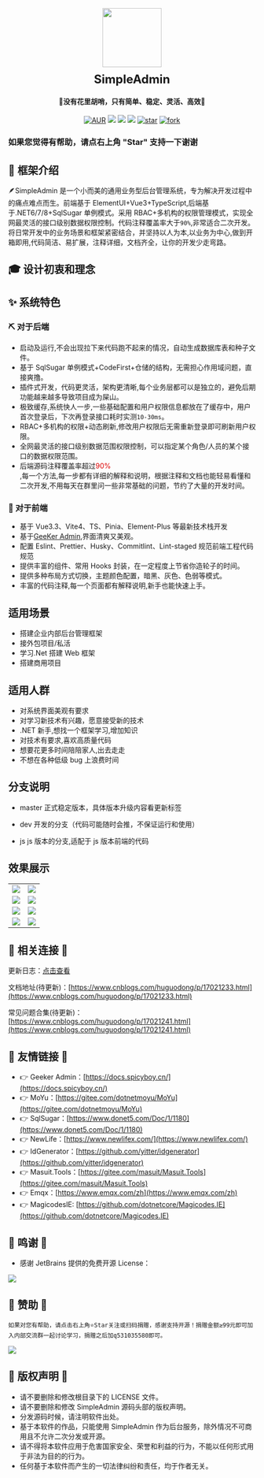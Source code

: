 <div align="center"><img  src="https://cdn.52moyu.net/logo.png" width="120" height="120" style="margin-bottom: 10px;"/></div>
<div align="center"><strong><span style="font-size: x-large;">SimpleAdmin</span></strong></div>
<div align="center"><h4 align="center">🐔没有花里胡哨，只有简单、稳定、灵活、高效🐔</h4></div>

<div align="center">

<label>[![AUR](https://img.shields.io/badge/license-Apache%20License%202.0-blue.svg)](https://gitee.com/dotnetmoyu/SimpleAdmin/blob/master/LICENSE)</label> <label>[![](https://img.shields.io/badge/Author-少林寺驻北固山办事处大神父王喇嘛-orange.svg)](https://gitee.com/huguodong520)</label> <label>[![](https://img.shields.io/badge/🏀-酝酿时长两年半-orange.svg)](https://gitee.com/huguodong520)</label> <label>[![](https://img.shields.io/badge/Blog-个人博客-blue.svg)](https://www.cnblogs.com/huguodong/)</label> <label>[![star](https://gitee.com/dotnetmoyu/SimpleAdmin/badge/star.svg?theme=dark)](https://gitee.com/dotnetmoyu/SimpleAdmin/stargazers)</label> <label>[![fork](https://gitee.com/dotnetmoyu/SimpleAdmin/badge/fork.svg?theme=dark)](https://gitee.com/dotnetmoyu/SimpleAdmin/members)</label>

</div>

### 如果您觉得有帮助，请点右上角 "Star" 支持一下谢谢

## 🎨 框架介绍

🪶SimpleAdmin 是一个小而美的通用业务型后台管理系统，专为解决开发过程中的痛点难点而生。前端基于 ElementUI+Vue3+TypeScript,后端基于.NET6/7/8+SqlSugar 单例模式。采用 RBAC+多机构的权限管理模式，实现全网最灵活的接口级别数据权限控制。代码注释覆盖率大于`90%`,非常适合二次开发。将日常开发中的业务场景和框架紧密结合，并坚持以人为本,以业务为中心,做到开箱即用,代码简洁、易扩展，注释详细，文档齐全，让你的开发少走弯路。

## 🎓 设计初衷和理念

## ✨ 系统特色

### ⛏️ 对于后端

- 启动及运行,不会出现拉下来代码跑不起来的情况，自动生成数据库表和种子文件。
- 基于 SqlSugar 单例模式+CodeFirst+仓储的结构，无需担心作用域问题，直接爽撸。
- 插件式开发，代码更灵活，架构更清晰,每个业务层都可以是独立的，避免后期功能越来越多导致项目成为屎山。
- 极致缓存,系统快人一步,一些基础配置和用户权限信息都放在了缓存中，用户首次登录后，下次再登录接口耗时实测`10-30ms`。
- RBAC+多机构的权限+动态刷新,修改用户权限后无需重新登录即可刷新用户权限。
- 全网最灵活的接口级别数据范围权限控制，可以指定某个角色/人员的某个接口的数据权限范围。
- 后端源码注释覆盖率超过<font color="#dd0000">90%</font><br />,每一个方法,每一步都有详细的解释和说明，根据注释和文档也能轻易看懂和二次开发,不用每天在群里问一些非常基础的问题，节约了大量的开发时间。

### 📱 对于前端

- 基于 Vue3.3、Vite4、TS、Pinia、Element-Plus 等最新技术栈开发
- 基于[GeeKer Admin](https://docs.spicyboy.cn/),界面清爽又美观。
- 配置 Eslint、Prettier、Husky、Commitlint、Lint-staged 规范前端工程代码规范
- 提供丰富的组件、常用 Hooks 封装，在一定程度上节省你造轮子的时间。
- 提供多种布局方式切换，主题颜色配置，暗黑、灰色、色弱等模式。
- 丰富的代码注释,每一个页面都有解释说明,新手也能快速上手。

## 适用场景

- 搭建企业内部后台管理框架
- 接外包项目/私活
- 学习.Net 搭建 Web 框架
- 搭建商用项目

## 适用人群

- 对系统界面美观有要求
- 对学习新技术有兴趣，愿意接受新的技术
- .NET 新手,想找一个框架学习,增加知识
- 对技术有要求,喜欢高质量代码
- 想要花更多时间陪陪家人,出去走走
- 不想在各种低级 bug 上浪费时间

## 分支说明

- master
  正式稳定版本，具体版本升级内容看更新标签

- dev
  开发的分支（代码可能随时会推，不保证运行和使用）

- js
  js 版本的分支,适配于 js 版本前端的代码

## 效果展示

<table>
    <tr>
        <td><img src="https://cdn.52moyu.net/login.png"/></td>
        <td><img src="https://cdn.52moyu.net/index.png"/></td>
    </tr>
    <tr>
        <td><img src="https://cdn.52moyu.net/settings.png"/></td>
        <td><img src="https://cdn.52moyu.net/menu.png"/></td>
    </tr>
    <tr>
        <td><img src="https://cdn.52moyu.net/role.png"/></td>
        <td><img src="https://cdn.52moyu.net/user.png"/></td>
    </tr>
    <tr>
        <td><img src="https://cdn.52moyu.net/icon.png"/></td>
        <td><img src="https://cdn.52moyu.net/choose.png"/></td>
    </tr>
</table>

## 🎈 相关连接 🎈

更新日志：[点击查看](https://gitee.com/dotnetmoyu/SimpleAdmin/commits/master)

文档地址(待更新)：[https://www.cnblogs.com/huguodong/p/17021233.html](https://www.cnblogs.com/huguodong/p/17021233.html)

常见问题合集(待更新)：[https://www.cnblogs.com/huguodong/p/17021241.html](https://www.cnblogs.com/huguodong/p/17021241.html)

## 🔖 友情链接 🔖

- 👉 Geeker Admin：[https://docs.spicyboy.cn/](https://docs.spicyboy.cn/)
- 👉 MoYu：[https://gitee.com/dotnetmoyu/MoYu](https://gitee.com/dotnetmoyu/MoYu)
- 👉 SqlSugar：[https://www.donet5.com/Doc/1/1180](https://www.donet5.com/Doc/1/1180)
- 👉 NewLife：[https://www.newlifex.com/](https://www.newlifex.com/)
- 👉 IdGenerator：[https://github.com/yitter/idgenerator](https://github.com/yitter/idgenerator)
- 👉 Masuit.Tools：[https://gitee.com/masuit/Masuit.Tools](https://gitee.com/masuit/Masuit.Tools)
- 👉 Emqx：[https://www.emqx.com/zh](https://www.emqx.com/zh)
- 👉 MagicodesIE: [https://github.com/dotnetcore/Magicodes.IE](https://github.com/dotnetcore/Magicodes.IE)

## 👏 鸣谢 👏

- 感谢 JetBrains 提供的免费开源 License：

<p>
<img src="https://images.gitee.com/uploads/images/2020/0406/220236_f5275c90_5531506.png" >
</p>

## 🤌 赞助 🤌

```
如果对您有帮助，请点击右上角⭐Star关注或扫码捐赠，感谢支持开源！捐赠金额≥99元即可加入内部交流群一起讨论学习，捐赠之后加q531035580即可。
```

<img src="https://cdn.52moyu.net/zanshang.png"/>

## 💾 版权声明 💾

- 请不要删除和修改根目录下的 LICENSE 文件。
- 请不要删除和修改 SimpleAdmin 源码头部的版权声明。
- 分发源码时候，请注明软件出处。
- 基于本软件的作品，只能使用 SimpleAdmin 作为后台服务，除外情况不可商用且不允许二次分发或开源。
- 请不得将本软件应用于危害国家安全、荣誉和利益的行为，不能以任何形式用于非法为目的的行为。
- 任何基于本软件而产生的一切法律纠纷和责任，均于作者无关。
